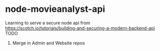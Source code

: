 # node-movieanalyst-api
Learning to serve a secure node api from https://scotch.io/tutorials/building-and-securing-a-modern-backend-api
TODO
1. Merge in Admin and Website repos
